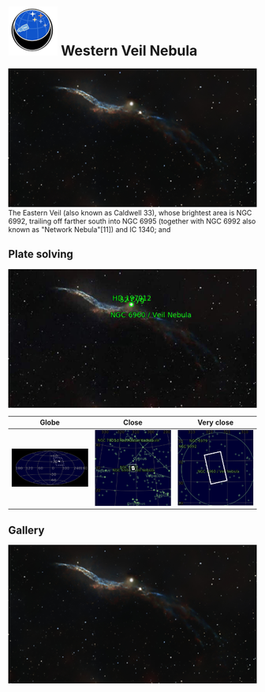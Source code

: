 # ![](../Imaging//Common/pyl-tiny.png) Western Veil Nebula
![IMG](../Imaging//HD/Western_Veil_Nebula+01+co.jpg)
The Eastern Veil (also known as Caldwell 33), whose brightest area is NGC 6992, trailing off farther south into NGC 6995 (together with NGC 6992 also known as "Network Nebula"[11]) and IC 1340; and

## Plate solving 


![IMG](../Imaging//HD/Western_Veil_Nebula_Annotated.jpg)


| Globe | Close | Very close |
| ----- | ----- | ----- |
|![IMG](../Imaging//HD/Western_Veil_Nebula_Globe.jpg) |![IMG](../Imaging//HD/Western_Veil_Nebula_Close.jpg) |![IMG](../Imaging//HD/Western_Veil_Nebula_Closer.jpg) |

## Gallery
![IMG](../Imaging//HD/Western_Veil_Nebula+01+co.jpg) 

